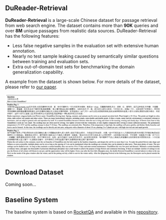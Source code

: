 ## DuReader-Retrieval

**DuReader-Retrieval** is a large-scale Chinese dataset for passage retrieval from web search engine. The dataset contains more than **90K** queries and over **8M** unique passages from realistic data
sources. DuReader-Retrieval has the following features:

- Less false negative samples in the evaluation set with extensive human annotation. 
- Nearly no test sample leaking caused by semantically similar questions between training and evaluation sets.
- Extra out-of-domain test sets for benchmarking the domain generalization capability.

A example from the dataset is shown below. For more details of the dataset, please refer to [our paper](http://arxiv.org/abs/2203.10232). 

![example](figures/example.png)

## Download Dataset

Coming soon...

## Baseline System

The baseline system is based on [RocketQA](https://aclanthology.org/2021.naacl-main.466.pdf) and available in this [repository](https://github.com/PaddlePaddle/RocketQA/tree/main/research/DuReader-Retrieval-Baseline).




